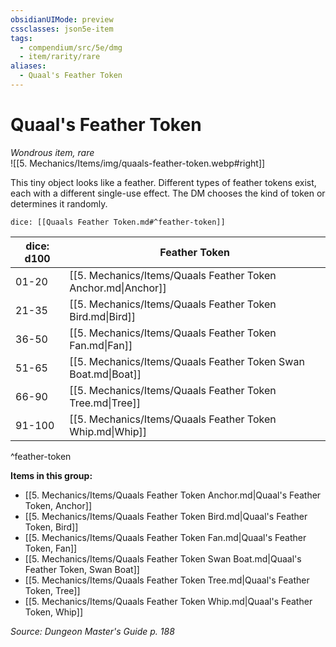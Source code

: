 ```yaml
---
obsidianUIMode: preview
cssclasses: json5e-item
tags:
  - compendium/src/5e/dmg
  - item/rarity/rare
aliases:
  - Quaal's Feather Token
---
```

# Quaal's Feather Token
*Wondrous item, rare*  
![[5. Mechanics/Items/img/quaals-feather-token.webp#right]]  


This tiny object looks like a feather. Different types of feather tokens exist, each with a different single-use effect. The DM chooses the kind of token or determines it randomly.

`dice: [[Quaals Feather Token.md#^feather-token]]`

| dice: d100 | Feather Token |
|------------|---------------|
| 01-20 | [[5. Mechanics/Items/Quaals Feather Token Anchor.md\|Anchor]] |
| 21-35 | [[5. Mechanics/Items/Quaals Feather Token Bird.md\|Bird]] |
| 36-50 | [[5. Mechanics/Items/Quaals Feather Token Fan.md\|Fan]] |
| 51-65 | [[5. Mechanics/Items/Quaals Feather Token Swan Boat.md\|Boat]] |
| 66-90 | [[5. Mechanics/Items/Quaals Feather Token Tree.md\|Tree]] |
| 91-100 | [[5. Mechanics/Items/Quaals Feather Token Whip.md\|Whip]] |
^feather-token

**Items in this group:**

- [[5. Mechanics/Items/Quaals Feather Token Anchor.md\|Quaal's Feather Token, Anchor]]
- [[5. Mechanics/Items/Quaals Feather Token Bird.md\|Quaal's Feather Token, Bird]]
- [[5. Mechanics/Items/Quaals Feather Token Fan.md\|Quaal's Feather Token, Fan]]
- [[5. Mechanics/Items/Quaals Feather Token Swan Boat.md\|Quaal's Feather Token, Swan Boat]]
- [[5. Mechanics/Items/Quaals Feather Token Tree.md\|Quaal's Feather Token, Tree]]
- [[5. Mechanics/Items/Quaals Feather Token Whip.md\|Quaal's Feather Token, Whip]]

*Source: Dungeon Master's Guide p. 188*

